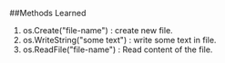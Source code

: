 ##Methods Learned
1. os.Create("file-name") : create new file.
2. os.WriteString("some text") : write some text in file.
3. os.ReadFile("file-name") : Read content of the file.